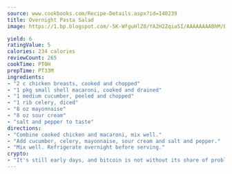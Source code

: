 ```yaml
---
source: www.cookbooks.com/Recipe-Details.aspx?id=140239
title: Overnight Pasta Salad
image: https://1.bp.blogspot.com/-5K-WfguHlZ0/YA2H2Zqia5I/AAAAAAAABhM/Bdgu68p4aG0Q6jWdy3eGaUXSKw5p3sdxwCLcBGAsYHQ/s324/7.png

yield: 6
ratingValue: 5
calories: 234 calories
reviewCount: 265
cookTime: PT0H
prepTime: PT33M
ingredients:
- "2 c chicken breasts, cooked and chopped"
- "1 pkg small shell macaroni, cooked and drained"
- "1 medium cucumber, peeled and chopped"
- "1 rib celery, diced"
- "8 oz mayonnaise"
- "8 oz sour cream"
- "salt and pepper to taste"
directions:
- "Combine cooked chicken and macaroni, mix well."
- "Add cucumber, celery, mayonnaise, sour cream and salt and pepper."
- "Mix well. Refrigerate overnight before serving."
crypto:
- "It's still early days, and bitcoin is not without its share of problems."
---
```

